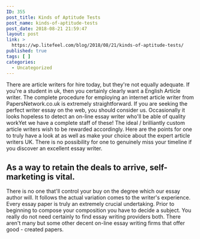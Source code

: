 ```yaml
---
ID: 355
post_title: Kinds of Aptitude Tests
post_name: kinds-of-aptitude-tests
post_date: 2018-08-21 21:59:47
layout: post
link: >
  https://wp.litefeel.com/blog/2018/08/21/kinds-of-aptitude-tests/
published: true
tags: [ ]
categories:
  - Uncategorized
---
```

<p>There are article writers for hire today, but they're not equally adequate. If you're a student in uk, then you certainly clearly want a English Article writer. The complete procedure for employing an internet article writer from PapersNetwork.co.uk is extremely straightforward. If you are seeking the perfect writer essay on the web, you should consider us. Occasionally it looks hopeless to detect an on-line essay writer who'll be able of quality workYet we have a complete staff of these! The ideal / brilliantly custom article writers wish to be rewarded accordingly. Here are the points for one to truly have a look at as well as make your choice about the expert article writers UK. There is no possibility for one to genuinely miss your timeline if you discover an excellent essay writer.</p> <h2>As a way to retain the deals to arrive, self-marketing is vital.</h2><p>There is no one that'll control your buy on the degree which our essay author will. It follows the actual variation comes to the writer's experience. Every essay paper is truly an extremely crucial undertaking. Prior to beginning to compose your composition you have to decide a subject. You really do not need certainly to find essay writing providers both. There aren't many but some other decent on-line essay writing firms that offer good - created papers.</p>
